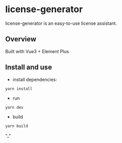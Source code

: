 # license-generator

license-generator is an easy-to-use license assistant.

## Overview
Built with Vue3 + Element Plus
## Install and use
- install dependencies:
```shell
yarn install 
```
- run
```shell
yarn dev
```
- build
```shell
yarn build
```
^_^
